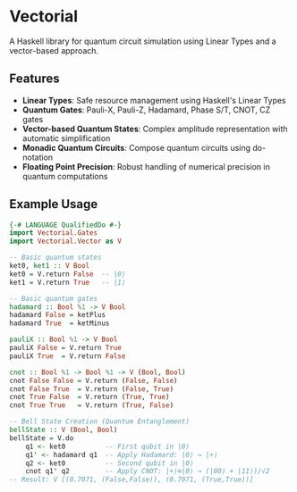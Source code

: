 # Vectorial

A Haskell library for quantum circuit simulation using Linear Types and a vector-based approach.

## Features

- **Linear Types**: Safe resource management using Haskell's Linear Types
- **Quantum Gates**: Pauli-X, Pauli-Z, Hadamard, Phase S/T, CNOT, CZ gates
- **Vector-based Quantum States**: Complex amplitude representation with automatic simplification
- **Monadic Quantum Circuits**: Compose quantum circuits using do-notation
- **Floating Point Precision**: Robust handling of numerical precision in quantum computations

## Example Usage

```haskell
{-# LANGUAGE QualifiedDo #-}
import Vectorial.Gates
import Vectorial.Vector as V

-- Basic quantum states
ket0, ket1 :: V Bool
ket0 = V.return False  -- |0⟩
ket1 = V.return True   -- |1⟩

-- Basic quantum gates
hadamard :: Bool %1 -> V Bool
hadamard False = ketPlus
hadamard True  = ketMinus

pauliX :: Bool %1 -> V Bool
pauliX False = V.return True
pauliX True  = V.return False

cnot :: Bool %1 -> Bool %1 -> V (Bool, Bool)
cnot False False = V.return (False, False)
cnot False True  = V.return (False, True)
cnot True False  = V.return (True, True)
cnot True True   = V.return (True, False)

-- Bell State Creation (Quantum Entanglement)
bellState :: V (Bool, Bool)
bellState = V.do
    q1 <- ket0          -- First qubit in |0⟩
    q1' <- hadamard q1  -- Apply Hadamard: |0⟩ → |+⟩
    q2 <- ket0          -- Second qubit in |0⟩
    cnot q1' q2         -- Apply CNOT: |+⟩⊗|0⟩ → (|00⟩ + |11⟩)/√2
-- Result: V [(0.7071, (False,False)), (0.7071, (True,True))]
```
